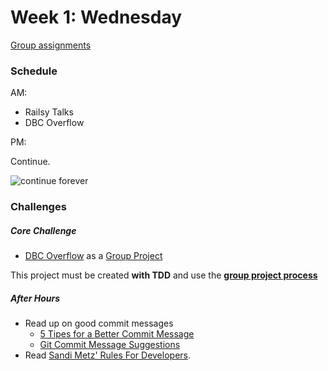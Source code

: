 # Week 1: Wednesday

[Group assignments](../../../wiki/groups)

### Schedule

AM:
- Railsy Talks
- DBC Overflow

PM:

Continue.

![continue forever](http://i.imgur.com/lSjkmNj.gif)

### Challenges

##### Core Challenge

- [DBC Overflow](../../../../overflow-challenge) as a [Group Project](../resources/group_project_process.md)

This project must be created **with TDD** and use the **[group
project process](../resources/group_project_process.md)** 

##### After Hours

- Read up on good commit messages
    - [5 Tipes for a Better Commit Message](http://robots.thoughtbot.com/5-useful-tips-for-a-better-commit-message)
    - [Git Commit Message Suggestions](http://tbaggery.com/2008/04/19/a-note-about-git-commit-messages.html)
- Read [Sandi Metz' Rules For Developers](http://robots.thoughtbot.com/sandi-metz-rules-for-developers).
